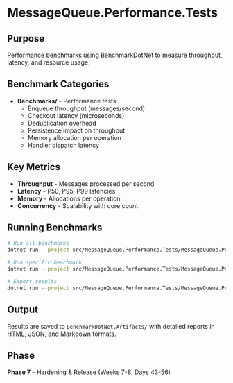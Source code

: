 # MessageQueue.Performance.Tests

## Purpose

Performance benchmarks using BenchmarkDotNet to measure throughput, latency, and resource usage.

## Benchmark Categories

- **Benchmarks/** - Performance tests
  - Enqueue throughput (messages/second)
  - Checkout latency (microseconds)
  - Deduplication overhead
  - Persistence impact on throughput
  - Memory allocation per operation
  - Handler dispatch latency

## Key Metrics

- **Throughput** - Messages processed per second
- **Latency** - P50, P95, P99 latencies
- **Memory** - Allocations per operation
- **Concurrency** - Scalability with core count

## Running Benchmarks

```bash
# Run all benchmarks
dotnet run --project src/MessageQueue.Performance.Tests/MessageQueue.Performance.Tests.csproj -c Release

# Run specific benchmark
dotnet run --project src/MessageQueue.Performance.Tests/MessageQueue.Performance.Tests.csproj -c Release --filter "*EnqueueBenchmark*"

# Export results
dotnet run --project src/MessageQueue.Performance.Tests/MessageQueue.Performance.Tests.csproj -c Release --exporters json
```

## Output

Results are saved to `BenchmarkDotNet.Artifacts/` with detailed reports in HTML, JSON, and Markdown formats.

## Phase

**Phase 7** - Hardening & Release (Weeks 7-8, Days 43-56)
